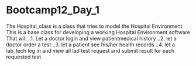# Bootcamp12_Day_1
The Hospital_class is a class that tries to model the Hospital Environment
This is a base class for developing a working Hospital Environment software
That wil:
		..1. Let a doctor login and view patientmedical history
		..2. let a doctor order a test 
		..3. let a patient see his/her health records
		..4. let a lab_tech log in and view all lad test request and submit result for each requested test 